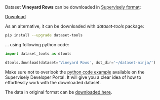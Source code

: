Dataset **Vineyard Rows** can be downloaded in [Supervisely format](https://developer.supervisely.com/api-references/supervisely-annotation-json-format):

 [Download](https://assets.supervisely.com/remote/eyJsaW5rIjogImZzOi8vYXNzZXRzLzMzMTNfVmluZXlhcmQgUm93cy92aW5leWFyZC1yb3dzLURhdGFzZXROaW5qYS50YXIiLCAic2lnIjogImtpdnlkSER4OExLWjUvVkNFOTZmRzRnS3B2V2wraFNuaUNDSjR3TWtPK3c9In0=)

As an alternative, it can be downloaded with *dataset-tools* package:
``` bash
pip install --upgrade dataset-tools
```

... using following python code:
``` python
import dataset_tools as dtools

dtools.download(dataset='Vineyard Rows', dst_dir='~/dataset-ninja/')
```
Make sure not to overlook the [python code example](https://developer.supervisely.com/getting-started/python-sdk-tutorials/iterate-over-a-local-project) available on the Supervisely Developer Portal. It will give you a clear idea of how to effortlessly work with the downloaded dataset.

The data in original format can be [downloaded here](https://zenodo.org/api/records/4601472/files-archive).
